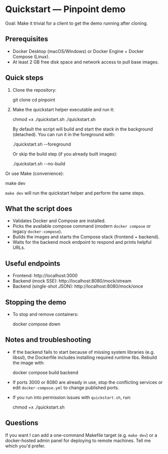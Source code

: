 Quickstart — Pinpoint demo
==========================

Goal: Make it trivial for a client to get the demo running after cloning.

Prerequisites
-------------
- Docker Desktop (macOS/Windows) or Docker Engine + Docker Compose (Linux).
- At least 2 GB free disk space and network access to pull base images.

Quick steps
-----------
1. Clone the repository:

   git clone <repo-url>
   cd pinpoint

2. Make the quickstart helper executable and run it:

   chmod +x ./quickstart.sh
   ./quickstart.sh

   By default the script will build and start the stack in the background (detached).
   You can run it in the foreground with:

   ./quickstart.sh --foreground

   Or skip the build step (if you already built images):

   ./quickstart.sh --no-build

Or use Make (convenience):

  make dev

`make dev` will run the quickstart helper and perform the same steps.

What the script does
---------------------
- Validates Docker and Compose are installed.
- Picks the available compose command (modern `docker compose` or legacy `docker-compose`).
- Builds the images and starts the Compose stack (frontend + backend).
- Waits for the backend mock endpoint to respond and prints helpful URLs.

Useful endpoints
----------------
- Frontend: http://localhost:3000
- Backend (mock SSE): http://localhost:8080/mock/stream
- Backend (single-shot JSON): http://localhost:8080/mock/once

Stopping the demo
-----------------
- To stop and remove containers:

  docker compose down

Notes and troubleshooting
-------------------------
- If the backend fails to start because of missing system libraries (e.g. libssl), the Dockerfile includes installing required runtime libs. Rebuild the image with:

  docker compose build backend

- If ports 3000 or 8080 are already in use, stop the conflicting services or edit `docker-compose.yml` to change published ports.

- If you run into permission issues with `quickstart.sh`, run:

  chmod +x ./quickstart.sh

Questions
---------
If you want I can add a one-command Makefile target (e.g. `make dev`) or a docker-hosted admin panel for deploying to remote machines. Tell me which you'd prefer.
